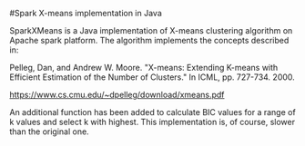 #Spark X-means implementation in Java

SparkXMeans is a Java implementation of X-means clustering algorithm on Apache spark platform. The algorithm implements the concepts described in:

Pelleg, Dan, and Andrew W. Moore. "X-means: Extending K-means with Efficient Estimation of the Number of Clusters." In ICML, pp. 727-734. 2000.

https://www.cs.cmu.edu/~dpelleg/download/xmeans.pdf

An additional function has been added to calculate BIC values for a range of k values and select k with highest. This implementation is, of course, slower than the original one.

